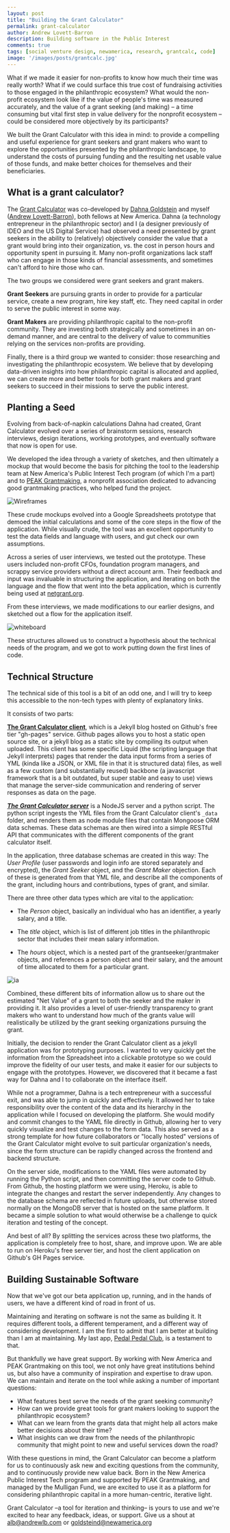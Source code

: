 ```yaml
---
layout: post
title: "Building the Grant Calculator"
permalink: grant-calculator
author: Andrew Lovett-Barron
description: Building software in the Public Interest
comments: true
tags: [social venture design, newamerica, research, grantcalc, code]
image: '/images/posts/grantcalc.jpg'
---
```


What if we made it easier for non-profits to know how much their time was really worth? What if we could surface this true cost of fundraising activities to those engaged in the philanthropic ecosystem? What would the non-profit ecosystem look like if the value of people's time was measured accurately, and the value of a grant seeking (and making) – a time consuming but vital first step in value delivery for the nonprofit ecosystem – could be considered more objectively by its participants?

We built the Grant Calculator with this idea in mind: to provide a compelling and useful experience for grant seekers and grant makers who want to explore the opportunities presented by the philanthropic landscape, to understand the costs of pursuing funding and the resulting net usable value of those funds, and make better choices for themselves and their beneficiaries. 


## What is a grant calculator?

The [Grant Calculator](https://mulligan-fund.github.io/grant-calculator/) was co-developed by [Dahna Goldstein](https://www.newamerica.org/our-people/dahna-goldstein/) and myself ([Andrew Lovett-Barron](http://andrewlb.com/)), both fellows at New America. Dahna (a technology entrepreneur in the philanthropic sector) and I (a designer previously of IDEO and the US Digital Service) had observed a need presented by grant seekers in the ability to (relatively) objectively consider the value that a grant would bring into their organization, vs. the cost in person hours and opportunity spent in pursuing it. Many non-profit organizations lack staff who can engage in those kinds of financial assessments, and sometimes can't afford to hire those who can. 

The two groups we considered were grant seekers and grant makers. 

**Grant Seekers** are pursuing grants in order to provide for a particular service, create a new program, hire key staff, etc. They need capital in order to serve the public interest in some way.

**Grant Makers** are providing philanthropic capital to the non-profit community. They are investing both strategically and sometimes in an on-demand manner, and are central to the delivery of value to communities relying on the services non-profits are providing.

Finally, there is a third group we wanted to consider: those researching and investigating the philanthropic ecosystem. We believe that by developing data-driven insights into how philanthropic capital is allocated and applied, we can create more and better tools for both grant makers and grant seekers to succeed in their missions to serve the public interest.


## Planting a Seed

Evolving from back-of-napkin calculations Dahna had created, Grant Calculator evolved over a series of brainstorm sessions, research interviews, design iterations, working prototypes, and eventually software that now is open for use. 

We developed the idea through a variety of sketches, and then ultimately a mockup that would become the basis for pitching the tool to the leadership team at New America's Public Interest Tech program (of which I'm a part) and to [PEAK Grantmaking](https://www.peakgrantmaking.org/), a nonprofit association dedicated to advancing good grantmaking practices, who helped fund the project.

![Wireframes](images/posts/grantcalc.png)


These crude mockups evolved into a Google Spreadsheets prototype that demoed the initial calculations and some of the core steps in the flow of the application. While visually crude, the tool was an excellent opportunity to test the data fields and language with users, and gut check our own assumptions.

Across a series of user interviews, we tested out the prototype. These users included non-profit CFOs, foundation program managers, and scrappy service providers without a direct account arm. Their feedback and input was invaluable in structuring the application, and iterating on both the language and the flow that went into the beta application, which is currently being used at [netgrant.org](http://netgrant.org).

From these interviews, we made modifications to our earlier designs, and sketched out a flow for the application itself.


![whiteboard](images/posts/grantcalcwhiteboard.png)

These structures allowed us to construct a hypothesis about the technical needs of the program, and we got to work putting down the first lines of code.


## Technical Structure

The technical side of this tool is a bit of an odd one, and I will try to keep this accessible to the non-tech types with plenty of explanatory links.

It consists of two parts:

**[The Grant Calculator client](https://github.com/Mulligan-Fund/grant-calculator)**, which is a Jekyll blog hosted on Github's free tier "gh-pages" service. Github pages allows you to host a static open source site, or a jekyll blog as a static site by compiling its output when uploaded. This client has some specific Liquid (the scripting language that Jekyll interprets) pages that render the data input forms from a series of YML (kinda like a JSON, or XML file in that it is structured data) files, as well as a few custom (and substantially reused) backbone (a javascript framework that is a bit outdated, but super stable and easy to use) views that manage the server-side communication and rendering of server responses as data on the page.

***[The Grant Calculator server](https://github.com/Mulligan-Fund/grant-calculator-server)*** is a NodeJS server and a python script. The python script ingests the YML files from the Grant Calculator client's `_data` folder, and renders them as node module files that contain Mongoose ORM data schemas. These data schemas are then wired into a simple RESTful API that communicates with the different components of the grant calculator itself. 

In the application, three database schemas are created in this way: The _User Profile_ (user passwords and login info are stored separately and encrypted), the _Grant Seeker_ object, and the _Grant Maker_ objection. Each of these is generated from that YML file, and describe all the components of the grant, including hours and contributions, types of grant, and similar.

There are three other data types which are vital to the application: 

- The _Person_ object, basically an individual who has an identifier, a yearly salary, and a title.

- The _title_ object, which is list of different job titles in the philanthropic sector that includes their mean salary information.

- The _hours_ object, which is a nested part of the grantseeker/grantmaker objects, and references a person object and their salary, and the amount of time allocated to them for a particular grant.


![ia](images/posts/grantcalcstructure.png)


Combined, these different bits of information allow us to share out the estimated "Net Value" of a grant to both the seeker and the maker in providing it. It also provides a level of user-friendly transparency to grant makers who want to understand how much of the grants value will realistically be utilized by the grant seeking organizations pursuing the grant.

Initially, the decision to render the Grant Calculator client as a jekyll application was for prototyping purposes. I wanted to very quickly get the information from the Spreadsheet into a clickable prototype so we could improve the fidelity of our user tests, and make it easier for our subjects to engage with the prototypes. However, we discovered that it became a fast way for Dahna and I to collaborate on the interface itself. 

While not a programmer, Dahna is a tech entrepreneur with a successful exit, and was able to jump in quickly and effectively. It allowed her to take responsibility over the content of the data and its hierarchy in the application while I focused on developing the platform.  She would modify and commit changes to the YAML file directly in Github, allowing her to very quickly visualize and test changes to the form data. This also served as a strong template for how future collaborators or "locally hosted" versions of the Grant Calculator might evolve to suit particular organization's needs, since the form structure can be rapidly changed across the frontend and backend structure.

On the server side, modifications to the YAML files were automated by running the Python script, and then committing the server code to Github. From Github, the hosting platform we were using, Heroku, is able to integrate the changes and restart the server independently. Any changes to the database schema are reflected in future uploads, but otherwise stored normally on the MongoDB server that is hosted on the same platform. It became a simple solution to what would otherwise be a challenge to quick iteration and testing of the concept.

And best of all? By splitting the services across these two platforms, the application is completely free to host, share, and improve upon. We are able to run on Heroku's free server tier, and host the client application on Github's GH Pages service.


## Building Sustainable Software

Now that we've got our beta application up, running, and in the hands of users, we have a different kind of road in front of us.

Maintaining and iterating on software is not the same as building it. It requires different tools, a different temperament, and a different way of considering development. I am the first to admit that I am better at building than I am at maintaining. My last app, [Pedal Pedal Club](https://www.pedalpedal.club/login), is a testament to that.

But thankfully we have great support. By working with New America and PEAK Grantmaking on this tool, we not only have great institutions behind us, but also have a community of inspiration and expertise to draw upon. We can maintain and iterate on the tool while asking a number of important questions:



- What features best serve the needs of the grant seeking community?
- How can we provide great tools for grant makers looking to support the philanthropic ecosystem?
- What can we learn from the grants data that might help all actors make better decisions about their time?
- What insights can we draw from the needs of the philanthropic community that might point to new and useful services down the road?

With these questions in mind, the Grant Calculator can become a platform for us to continuously ask new and exciting questions from the community, and to continuously provide new value back. Born in the New America Public Interest Tech program and supported by PEAK Grantmaking, and managed by the Mulligan Fund, we are excited to use it as a platform for considering philanthropic capital in a more human-centric, iterative light. 

Grant Calculator –a tool for iteration and thinking– is yours to use and we're excited to hear any feedback, ideas, or support. Give us a shout at [alb@andrewlb.com](mailto:alb@andrewlb.com) or [goldsteind@newamerica.org](goldsteind@newamerica.org)
